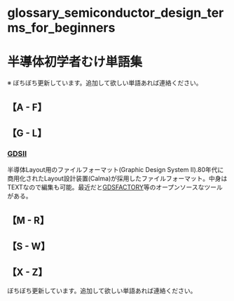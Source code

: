 # glossary_semiconductor_design_terms_for_beginners
# 半導体初学者むけ単語集
※ ぼちぼち更新しています。追加して欲しい単語あれば連絡ください。

## 【A - F】

## 【G - L】
### [GDSII](https://en.wikipedia.org/wiki/GDSII) 
半導体Layout用のファイルフォーマット(Graphic Design System II).80年代に商用化されたLayout設計装置(Calma)が採用したファイルフォーマット。中身はTEXTなので編集も可能。最近だと[GDSFACTORY](https://gdsfactory.github.io/gdsfactory/index.html)等のオープンソースなツールがある。

## 【M - R】

## 【S - W】

## 【X - Z】


ぼちぼち更新しています。追加して欲しい単語あれば連絡ください。
